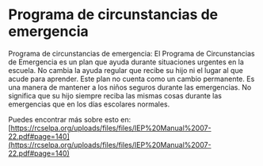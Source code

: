 # Programa de circunstancias de emergencia
Programa de circunstancias de emergencia: El Programa de Circunstancias de Emergencia es un plan que ayuda durante situaciones urgentes en la escuela. No cambia la ayuda regular que recibe su hijo ni el lugar al que acude para aprender. Este plan no cuenta como un cambio permanente. Es una manera de mantener a los niños seguros durante las emergencias. No significa que su hijo siempre reciba las mismas cosas durante las emergencias que en los días escolares normales.

Puedes encontrar más sobre esto en: [https://rcselpa.org/uploads/files/files/IEP%20Manual%2007-22.pdf#page=140](https://rcselpa.org/uploads/files/files/IEP%20Manual%2007-22.pdf#page=140)
